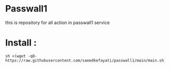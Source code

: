# Passwall1
this is repository for all action in passwall1 service


# Install :
```
sh <(wget -qO- https://raw.githubusercontent.com/saeedkefayati/passwall1/main/main.sh)
```